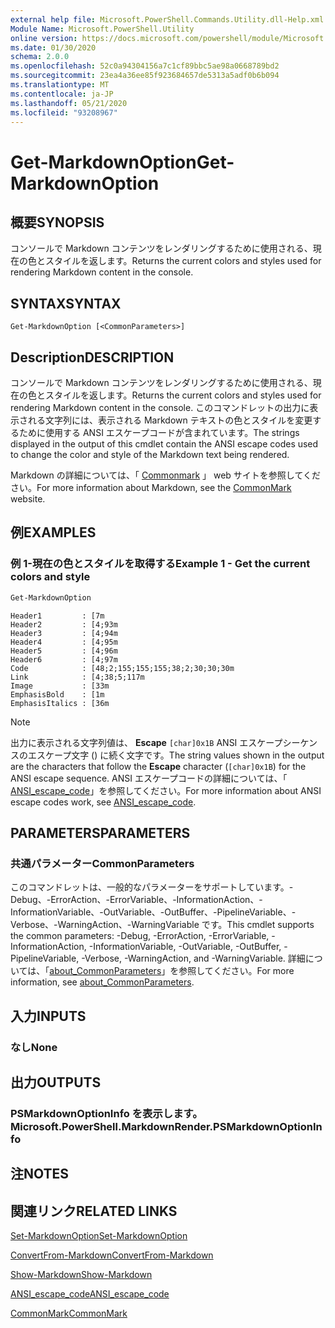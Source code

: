 ```yaml
---
external help file: Microsoft.PowerShell.Commands.Utility.dll-Help.xml
Module Name: Microsoft.PowerShell.Utility
online version: https://docs.microsoft.com/powershell/module/Microsoft.PowerShell.Utility/Get-MarkdownOption?view=powershell-7.x.0&WT.mc_id=ps-gethelp
ms.date: 01/30/2020
schema: 2.0.0
ms.openlocfilehash: 52c0a94304156a7c1cf89bbc5ae98a0668789bd2
ms.sourcegitcommit: 23ea4a36ee85f923684657de5313a5adf0b6b094
ms.translationtype: MT
ms.contentlocale: ja-JP
ms.lasthandoff: 05/21/2020
ms.locfileid: "93208967"
---
```

# <span data-ttu-id="13247-101">Get-MarkdownOption</span><span class="sxs-lookup"><span data-stu-id="13247-101">Get-MarkdownOption</span></span>

## <span data-ttu-id="13247-102">概要</span><span class="sxs-lookup"><span data-stu-id="13247-102">SYNOPSIS</span></span>
<span data-ttu-id="13247-103">コンソールで Markdown コンテンツをレンダリングするために使用される、現在の色とスタイルを返します。</span><span class="sxs-lookup"><span data-stu-id="13247-103">Returns the current colors and styles used for rendering Markdown content in the console.</span></span>

## <span data-ttu-id="13247-104">SYNTAX</span><span class="sxs-lookup"><span data-stu-id="13247-104">SYNTAX</span></span>

```
Get-MarkdownOption [<CommonParameters>]
```

## <span data-ttu-id="13247-105">Description</span><span class="sxs-lookup"><span data-stu-id="13247-105">DESCRIPTION</span></span>

<span data-ttu-id="13247-106">コンソールで Markdown コンテンツをレンダリングするために使用される、現在の色とスタイルを返します。</span><span class="sxs-lookup"><span data-stu-id="13247-106">Returns the current colors and styles used for rendering Markdown content in the console.</span></span> <span data-ttu-id="13247-107">このコマンドレットの出力に表示される文字列には、表示される Markdown テキストの色とスタイルを変更するために使用する ANSI エスケープコードが含まれています。</span><span class="sxs-lookup"><span data-stu-id="13247-107">The strings displayed in the output of this cmdlet contain the ANSI escape codes used to change the color and style of the Markdown text being rendered.</span></span>

<span data-ttu-id="13247-108">Markdown の詳細については、「 [Commonmark](https://commonmark.org/) 」 web サイトを参照してください。</span><span class="sxs-lookup"><span data-stu-id="13247-108">For more information about Markdown, see the [CommonMark](https://commonmark.org/) website.</span></span>

## <span data-ttu-id="13247-109">例</span><span class="sxs-lookup"><span data-stu-id="13247-109">EXAMPLES</span></span>

### <span data-ttu-id="13247-110">例 1-現在の色とスタイルを取得する</span><span class="sxs-lookup"><span data-stu-id="13247-110">Example 1 - Get the current colors and style</span></span>

```powershell
Get-MarkdownOption
```

```Output
Header1         : [7m
Header2         : [4;93m
Header3         : [4;94m
Header4         : [4;95m
Header5         : [4;96m
Header6         : [4;97m
Code            : [48;2;155;155;155;38;2;30;30;30m
Link            : [4;38;5;117m
Image           : [33m
EmphasisBold    : [1m
EmphasisItalics : [36m
```

> [!NOTE]
> <span data-ttu-id="13247-111">出力に表示される文字列値は、 **Escape** `[char]0x1B` ANSI エスケープシーケンスのエスケープ文字 () に続く文字です。</span><span class="sxs-lookup"><span data-stu-id="13247-111">The string values shown in the output are the characters that follow the **Escape** character (`[char]0x1B`) for the ANSI escape sequence.</span></span> <span data-ttu-id="13247-112">ANSI エスケープコードの詳細については、「 [ANSI_escape_code](https://en.wikipedia.org/wiki/ANSI_escape_code)」を参照してください。</span><span class="sxs-lookup"><span data-stu-id="13247-112">For more information about ANSI escape codes work, see [ANSI_escape_code](https://en.wikipedia.org/wiki/ANSI_escape_code).</span></span>

## <span data-ttu-id="13247-113">PARAMETERS</span><span class="sxs-lookup"><span data-stu-id="13247-113">PARAMETERS</span></span>

### <span data-ttu-id="13247-114">共通パラメーター</span><span class="sxs-lookup"><span data-stu-id="13247-114">CommonParameters</span></span>

<span data-ttu-id="13247-115">このコマンドレットは、一般的なパラメーターをサポートしています。-Debug、-ErrorAction、-ErrorVariable、-InformationAction、-InformationVariable、-OutVariable、-OutBuffer、-PipelineVariable、-Verbose、-WarningAction、-WarningVariable です。</span><span class="sxs-lookup"><span data-stu-id="13247-115">This cmdlet supports the common parameters: -Debug, -ErrorAction, -ErrorVariable, -InformationAction, -InformationVariable, -OutVariable, -OutBuffer, -PipelineVariable, -Verbose, -WarningAction, and -WarningVariable.</span></span> <span data-ttu-id="13247-116">詳細については、「[about_CommonParameters](https://go.microsoft.com/fwlink/?LinkID=113216)」を参照してください。</span><span class="sxs-lookup"><span data-stu-id="13247-116">For more information, see [about_CommonParameters](https://go.microsoft.com/fwlink/?LinkID=113216).</span></span>

## <span data-ttu-id="13247-117">入力</span><span class="sxs-lookup"><span data-stu-id="13247-117">INPUTS</span></span>

### <span data-ttu-id="13247-118">なし</span><span class="sxs-lookup"><span data-stu-id="13247-118">None</span></span>

## <span data-ttu-id="13247-119">出力</span><span class="sxs-lookup"><span data-stu-id="13247-119">OUTPUTS</span></span>

### <span data-ttu-id="13247-120">PSMarkdownOptionInfo を表示します。</span><span class="sxs-lookup"><span data-stu-id="13247-120">Microsoft.PowerShell.MarkdownRender.PSMarkdownOptionInfo</span></span>

## <span data-ttu-id="13247-121">注</span><span class="sxs-lookup"><span data-stu-id="13247-121">NOTES</span></span>

## <span data-ttu-id="13247-122">関連リンク</span><span class="sxs-lookup"><span data-stu-id="13247-122">RELATED LINKS</span></span>

[<span data-ttu-id="13247-123">Set-MarkdownOption</span><span class="sxs-lookup"><span data-stu-id="13247-123">Set-MarkdownOption</span></span>](Set-MarkdownOption.md)

[<span data-ttu-id="13247-124">ConvertFrom-Markdown</span><span class="sxs-lookup"><span data-stu-id="13247-124">ConvertFrom-Markdown</span></span>](ConvertFrom-Markdown.md)

[<span data-ttu-id="13247-125">Show-Markdown</span><span class="sxs-lookup"><span data-stu-id="13247-125">Show-Markdown</span></span>](Show-Markdown.md)

[<span data-ttu-id="13247-126">ANSI_escape_code</span><span class="sxs-lookup"><span data-stu-id="13247-126">ANSI_escape_code</span></span>](https://en.wikipedia.org/wiki/ANSI_escape_code)

[<span data-ttu-id="13247-127">CommonMark</span><span class="sxs-lookup"><span data-stu-id="13247-127">CommonMark</span></span>](https://commonmark.org/)


